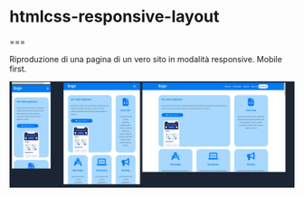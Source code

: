 # htmlcss-responsive-layout

===

Riproduzione di una pagina di un vero sito in modalità responsive. Mobile first.

<p align="center"><img src="img_project/img.png" width="800" alt="Laravel Logo"></p>